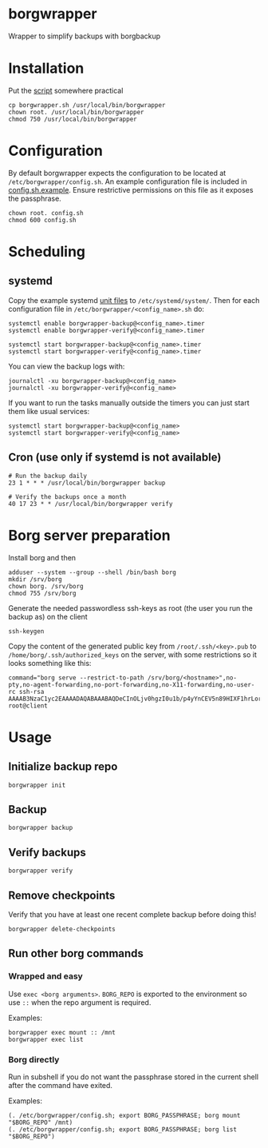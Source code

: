 # borgwrapper
Wrapper to simplify backups with borgbackup

# Installation
Put the [script](src/borgwrapper.sh) somewhere practical

    cp borgwrapper.sh /usr/local/bin/borgwrapper
    chown root. /usr/local/bin/borgwrapper
    chmod 750 /usr/local/bin/borgwrapper

# Configuration
By default borgwrapper expects the configuration to be located at `/etc/borgwrapper/config.sh`.
An example configuration file is included in [config.sh.example](src/config.sh.example).
Ensure restrictive permissions on this file as it exposes the passphrase.

    chown root. config.sh
    chmod 600 config.sh

# Scheduling
## systemd
Copy the example systemd [unit files](systemd/) to `/etc/systemd/system/`. Then for each
configuration file in `/etc/borgwrapper/<config_name>.sh` do:

    systemctl enable borgwrapper-backup@<config_name>.timer
    systemctl enable borgwrapper-verify@<config_name>.timer

    systemctl start borgwrapper-backup@<config_name>.timer
    systemctl start borgwrapper-verify@<config_name>.timer

You can view the backup logs with:

    journalctl -xu borgwrapper-backup@<config_name>
    journalctl -xu borgwrapper-verify@<config_name>

If you want to run the tasks manually outside the timers you can just start them like usual
services:

    systemctl start borgwrapper-backup@<config_name>
    systemctl start borgwrapper-verify@<config_name>

## Cron (use only if systemd is not available)

    # Run the backup daily
    23 1 * * * /usr/local/bin/borgwrapper backup

    # Verify the backups once a month
    40 17 23 * * /usr/local/bin/borgwrapper verify

# Borg server preparation
Install borg and then

    adduser --system --group --shell /bin/bash borg
    mkdir /srv/borg
    chown borg. /srv/borg
    chmod 755 /srv/borg
Generate the needed passwordless ssh-keys as root (the user you run the backup as) on the client

    ssh-keygen
Copy the content of the generated public key from `/root/.ssh/<key>.pub` to `/home/borg/.ssh/authorized_keys` on the server, with
some restrictions so it looks something like this:

    command="borg serve --restrict-to-path /srv/borg/<hostname>",no-pty,no-agent-forwarding,no-port-forwarding,no-X11-forwarding,no-user-rc ssh-rsa AAAAB3NzaC1yc2EAAAADAQABAAABAQDeCInOLjv0hgzI0u1b/p4yYnCEV5n89HIXF1hrLor+ZQ7lSUii21tpn47Aw8RJJAjfDCwCdQ27MXjpzNelBf4KrlAiN1K3FcnGGIiE3XFNoj4LW7oAjzjFgOKC/ea/hXaCI6E8M/Pn5+MhdNN1ZsWNm/9Zp0+jza+l74DQgOE33XhSBjckUchqtBci7BqoCejy2lVvboFA231mSEpPValcKmG2qaNphAkCgAPjtDOx3V6DGQ8e7jfA2McQYxfju6HlpWPUx/li6VJhRa5huczfJ3J/sdfu123s/lgTW4rG5QNng1vt1FOIZ/TkaEsPt2wzD2Qxdwo70qVts3hrd+r root@client

# Usage
## Initialize backup repo

    borgwrapper init
## Backup

    borgwrapper backup
## Verify backups

    borgwrapper verify
## Remove checkpoints
Verify that you have at least one recent complete backup before doing this!

    borgwrapper delete-checkpoints
## Run other borg commands
### Wrapped and easy
Use `exec <borg arguments>`. `BORG_REPO` is exported to the environment so use `::` when the repo
argument is required.

Examples:

    borgwrapper exec mount :: /mnt
    borgwrapper exec list
### Borg directly
Run in subshell if you do not want the passphrase stored in the current shell after the command have exited.

Examples:

    (. /etc/borgwrapper/config.sh; export BORG_PASSPHRASE; borg mount "$BORG_REPO" /mnt)
    (. /etc/borgwrapper/config.sh; export BORG_PASSPHRASE; borg list "$BORG_REPO")
